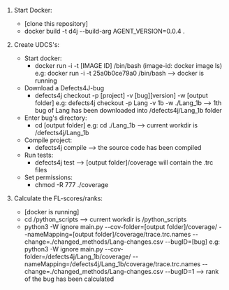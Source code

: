 1. Start Docker:
	- [clone this repository]
	- docker build -t d4j --build-arg AGENT_VERSION=0.0.4 .

2. Create UDCS's:
	- Start docker:
		- docker run -i -t [IMAGE ID] /bin/bash
			(image-id: docker image ls)
			e.g: docker run -i -t 25a0b0ce79a0 /bin/bash  --> docker is running
	- Download a Defects4J-bug
		- defects4j checkout -p [project] -v [bug][version] -w [output folder]
			e.g: defects4j checkout -p Lang -v 1b -w ./Lang_1b --> 1th bug of Lang has been downloaded into /defects4j/Lang_1b folder
	- Enter bug's directory:
		- cd [output folder]
			e.g: cd ./Lang_1b --> current workdir is /defects4j/Lang_1b
	- Compile project:
		- defects4j compile --> the source code has been compiled
	- Run tests:
		- defects4j test --> [output folder]/coverage will contain the .trc files
	- Set permissions:
		- chmod -R 777 ./coverage
	

3. Calculate the FL-scores/ranks:
	- [docker is running]
	- cd /python_scripts  --> current workdir is /python_scripts
	- python3 -W ignore main.py --cov-folder=[output folder]/coverage/ --nameMapping=[output folder]/coverage/trace.trc.names --change=./changed_methods/Lang-changes.csv --bugID=[bug]
		e.g: python3 -W ignore main.py --cov-folder=/defects4j/Lang_1b/coverage/ --nameMapping=/defects4j/Lang_1b/coverage/trace.trc.names --change=./changed_methods/Lang-changes.csv --bugID=1 --> rank of the bug has been calculated